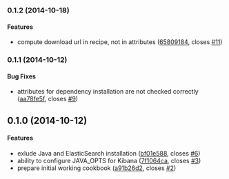 <a name="0.1.2"></a>
### 0.1.2 (2014-10-18)


#### Features

* compute download url in recipe, not in attributes ([65809184](https://github.com/rchukh/chamber-kibana/commit/65809184547e56faf5c36605f36851a9c46b5090), closes [#11](https://github.com/rchukh/chamber-kibana/issues/11))


<a name="0.1.1"></a>
### 0.1.1 (2014-10-12)


#### Bug Fixes

* attributes for dependency installation are not checked correctly ([aa78fe5f](https://github.com/rchukh/chamber-kibana/commit/aa78fe5fc6a4188d55b756bef4c91c94757032e7), closes [#9](https://github.com/rchukh/chamber-kibana/issues/9))


<a name="0.1.0"></a>
## 0.1.0 (2014-10-12)


#### Features

* exlude Java and ElasticSearch installation ([bf01e588](https://github.com/rchukh/chamber-kibana/commit/bf01e5889b9ae450607ba17c9fa8ec112e54ff17), closes [#6](https://github.com/rchukh/chamber-kibana/issues/6))
* ability to configure JAVA_OPTS for Kibana ([7f1064ca](https://github.com/rchukh/chamber-kibana/commit/7f1064ca0fa2dd94b3bf459012db69b443fdff1f), closes [#3](https://github.com/rchukh/chamber-kibana/issues/3))
* prepare initial working cookbook ([a91b26d2](https://github.com/rchukh/chamber-kibana/commit/a91b26d2d6c08115196a38b65b117723c59da946), closes [#2](https://github.com/rchukh/chamber-kibana/issues/2))

